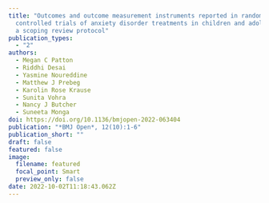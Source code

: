 ```yaml
---
title: "Outcomes and outcome measurement instruments reported in randomised
  controlled trials of anxiety disorder treatments in children and adolescents:
  a scoping review protocol"
publication_types:
  - "2"
authors:
  - Megan C Patton
  - Riddhi Desai
  - Yasmine Noureddine
  - Matthew J Prebeg
  - Karolin Rose Krause
  - Sunita Vohra
  - Nancy J Butcher
  - Suneeta Monga
doi: https://doi.org/10.1136/bmjopen-2022-063404
publication: "*BMJ Open*, 12(10):1-6"
publication_short: ""
draft: false
featured: false
image:
  filename: featured
  focal_point: Smart
  preview_only: false
date: 2022-10-02T11:18:43.062Z
---
```

